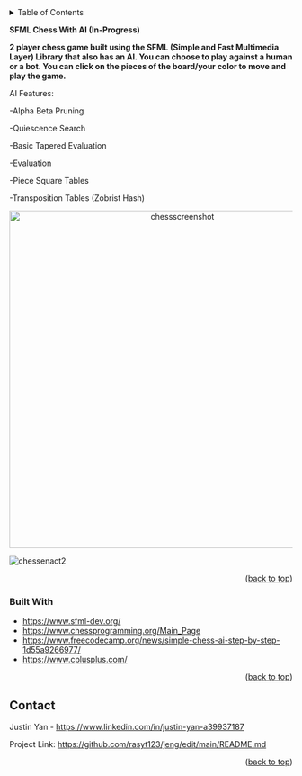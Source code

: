 <!-- TABLE OF CONTENTS -->
<details>
  <summary>Table of Contents</summary>
  <ol>
    <li>
      <a href="#about-the-project">Chess With AIt</a>
      <ul>
        <li><a href="#built-with">Built With</a></li>
      </ul>
    </li>
    <li><a href="#contact">Contact</a></li>
  </ol>
</details>



<!-- ABOUT THE PROJECT -->
**SFML Chess With AI (In-Progress)**
<p align="center">
  
**2 player chess game built using the SFML (Simple and Fast Multimedia Layer) Library that also has an AI. You can choose to play against a human or a bot. You can click on the pieces of the board/your color to move and play the game.**

AI Features:

-Alpha Beta Pruning

-Quiescence Search

-Basic Tapered Evaluation

-Evaluation

-Piece Square Tables

-Transposition Tables (Zobrist Hash)
  
  
</p>

<p align="center">
  <img width="600" alt="chessscreenshot" src="https://user-images.githubusercontent.com/26770454/161856668-91f38df9-07a1-4793-95fe-3590a8589c56.png">
</p>

![chessenact2](https://user-images.githubusercontent.com/26770454/161856599-541d7c8a-72a7-4ae3-800d-f47ffbcb2373.gif)


<p align="right">(<a href="#top">back to top</a>)</p>



### Built With

* https://www.sfml-dev.org/
* https://www.chessprogramming.org/Main_Page
* https://www.freecodecamp.org/news/simple-chess-ai-step-by-step-1d55a9266977/
* https://www.cplusplus.com/

<p align="right">(<a href="#top">back to top</a>)</p>



<!-- CONTACT -->
## Contact

Justin Yan - https://www.linkedin.com/in/justin-yan-a39937187

Project Link: https://github.com/rasyt123/jeng/edit/main/README.md

<p align="right">(<a href="#top">back to top</a>)</p>


